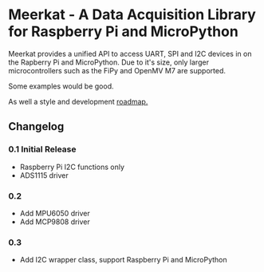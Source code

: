# Meerkat - A Data Acquisition Library for Raspberry Pi and MicroPython

Meerkat provides a unified API to access UART, SPI and I2C devices in on the Rapberry Pi and MicroPython.  Due to it's size, only larger microcontrollers such as the FiPy and OpenMV M7 are supported.

Some examples would be good.

As well a style and development [roadmap.](roadmap.md)

## Changelog  
### 0.1  Initial Release  
* Raspberry Pi I2C functions only
* ADS1115 driver

### 0.2  
* Add MPU6050 driver
* Add MCP9808 driver

### 0.3  
* Add I2C wrapper class, support Raspberry Pi and MicroPython